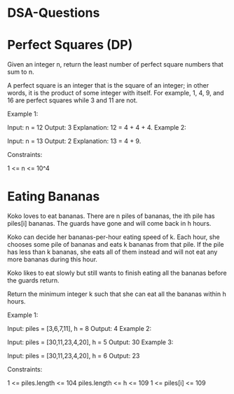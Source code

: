 # DSA-Questions

# Perfect Squares (DP)

Given an integer n, return the least number of perfect square numbers that sum to n.

A perfect square is an integer that is the square of an integer; in other words, it is the product of some integer with itself. For example, 1, 4, 9, and 16 are perfect squares while 3 and 11 are not.

Example 1:

Input: n = 12
Output: 3
Explanation: 12 = 4 + 4 + 4.
Example 2:

Input: n = 13
Output: 2
Explanation: 13 = 4 + 9.

Constraints:

1 <= n <= 10^4


# Eating Bananas 

Koko loves to eat bananas. There are n piles of bananas, the ith pile has piles[i] bananas. The guards have gone and will come back in h hours.

Koko can decide her bananas-per-hour eating speed of k. Each hour, she chooses some pile of bananas and eats k bananas from that pile. If the pile has less than k bananas, she eats all of them instead and will not eat any more bananas during this hour.

Koko likes to eat slowly but still wants to finish eating all the bananas before the guards return.

Return the minimum integer k such that she can eat all the bananas within h hours.

Example 1:

Input: piles = [3,6,7,11], h = 8
Output: 4
Example 2:

Input: piles = [30,11,23,4,20], h = 5
Output: 30
Example 3:

Input: piles = [30,11,23,4,20], h = 6
Output: 23

Constraints:

1 <= piles.length <= 104
piles.length <= h <= 109
1 <= piles[i] <= 109


